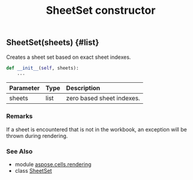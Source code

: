 ﻿---
title: SheetSet constructor
second_title: Aspose.Cells for Python via .NET API References
description: 
type: docs
weight: 10
url: /aspose.cells.rendering/sheetset/__init__/
is_root: false
---

## SheetSet(sheets) {#list}

Creates a sheet set based on exact sheet indexes.



```python
def __init__(self, sheets):
    ...
```


| Parameter | Type | Description |
| :- | :- | :- |
| sheets | list | zero based sheet indexes. |
### Remarks

If a sheet is encountered that is not in the workbook, an exception will be thrown during rendering.


### See Also
* module [aspose.cells.rendering](../../)
* class [SheetSet](/cells/python-net/aspose.cells.rendering/sheetset)
